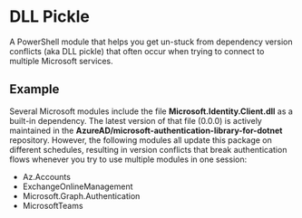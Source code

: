 # DLL Pickle
A PowerShell module that helps you get un-stuck from dependency version conflicts (aka DLL pickle) that often occur when trying to connect to multiple Microsoft services.

## Example
Several Microsoft modules include the file **Microsoft.Identity.Client.dll** as a built-in dependency. The latest version of that file (<!--Version-->0.0.0<!--/Version-->) is actively maintained in the **AzureAD/microsoft-authentication-library-for-dotnet** repository. However, the following modules all update this package on different schedules, resulting in version conflicts that break authentication flows whenever you try to use multiple modules in one session:

- Az.Accounts
- ExchangeOnlineManagement
- Microsoft.Graph.Authentication
- MicrosoftTeams
